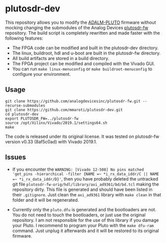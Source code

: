 # plutosdr-dev

This repository allows you to modify the [ADALM-PLUTO](https://wiki.analog.com/university/tools/pluto) 
firmware without mocking changing the submodules of the Analog Devices [plutosdr-fw](https://github.com/analogdevicesinc/plutosdr-fw.git)
repository. The build script is completely rewritten and made faster with the following features:

* The FPGA code can be modified and built in the plutosdr-dev directory.
* The linux, buildroot, hdl and u-boot are built in the plutosdr-fw directory.
* All build artifacts are stored in a build directory.
* The FPGA project can be modified and compiled with the Vivado GUI.
* You can run `make linux-menuconfig` or `make buildroot-menuconfig` to configure your environment.

## Usage

```
git clone https://github.com/analogdevicesinc/plutosdr-fw.git --recurse-submodules
git clone https://github.com/mmaroti/plutosdr-dev.git
cd plutosdr-dev
export PLUTOSDR_FW=../plutosdr-fw
source /opt/Xilinx/Vivado/2019.1/settings64.sh
make
```

The code is released under its original license. It was tested on plutosdr-fw version v0.33 (8af5c0ad) with Vivado 2019.1.

## Issues

* If you encounter the
`WARNING: [Vivado 12-508] No pins matched 'get_pins -hierarchical -filter {NAME =~ *i_rx_data_iddr/C || NAME =~ *i_rx_data_iddr/D}'`, then you have probably deleted the untracked git file `plutosdr-fw-orig/hdl/library/axi_ad9361/bd/bd.tcl` making the repository dirty. This file is generated and should have been listed in their `.gitignore`. Just clean the `axi_ad9361` library with `make clean` in that folder and it will be regenerated.

* Currently only the `pluto.dfu` is generated and the bootloaders are not. You do not need to touch the bootloaders, or just use the original repository. I am not responsible for the use of this library if you 
damage your Pluto. I recommend to program your Pluto with the `make dfu-ram` command. Just unplug it afterwards and it will be restored to its original firmware.

